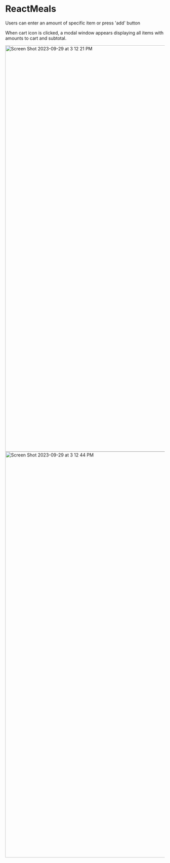 # ReactMeals

Users can enter an amount of specific item or press 'add' button

When cart icon is clicked, a modal window appears displaying all items with amounts to cart and subtotal.


<img width="1279" alt="Screen Shot 2023-09-29 at 3 12 21 PM" src="https://github.com/Postrelski/ReactMeals/assets/71254889/80b41d04-81de-403f-a6e3-12923d86376a">
<img width="1278" alt="Screen Shot 2023-09-29 at 3 12 44 PM" src="https://github.com/Postrelski/ReactMeals/assets/71254889/5acd94b0-c614-499e-b211-7bb66fc24808">

